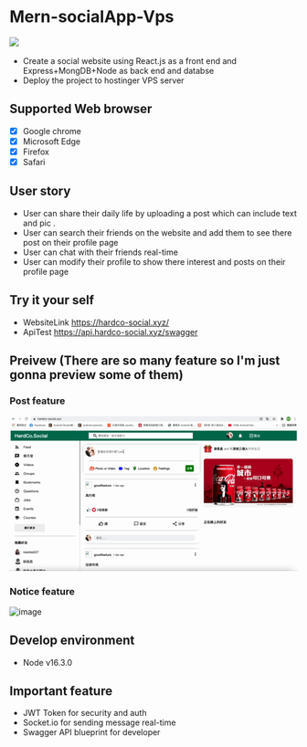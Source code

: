 # Mern-socialApp-Vps
![](https://i.imgur.com/MFkP81f.jpg)
- Create a social website using React.js as a front end  and  Express+MongDB+Node as back end and databse 
- Deploy the project to hostinger VPS server


## Supported Web browser
- [x] Google chrome
- [x] Microsoft Edge
- [x] Firefox
- [x] Safari 

## User story 
- User can share their daily life by uploading a post  which can include text and pic .
- User can search their friends on the website and add them to see there post on their profile page
- User can chat with their friends real-time 
- User can modify their profile to show there interest and posts on their profile page

## Try it your self
- WebsiteLink https://hardco-social.xyz/
- ApiTest https://api.hardco-social.xyz/swagger

## Preivew (There are so many feature so I'm just gonna preview some of them)
### Post feature
![image](postFunction.gif)

### Notice feature
![image](NoticeFunction.gif)


## Develop environment
- Node v16.3.0 

## Important feature
- JWT Token for security and auth
- Socket.io for sending message real-time
- Swagger API blueprint for developer
